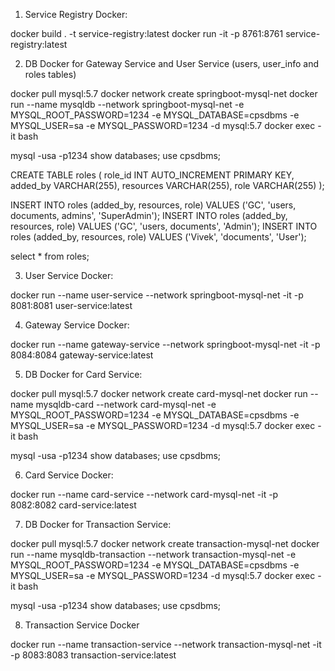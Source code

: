 1. Service Registry Docker: 

docker build . -t service-registry:latest
docker run -it -p 8761:8761 service-registry:latest

2. DB Docker for Gateway Service and User Service (users, user_info and roles tables)

docker pull mysql:5.7
docker network create springboot-mysql-net
docker run --name mysqldb --network springboot-mysql-net -e MYSQL_ROOT_PASSWORD=1234 -e MYSQL_DATABASE=cpsdbms -e MYSQL_USER=sa -e MYSQL_PASSWORD=1234 -d mysql:5.7
docker exec -it <container> bash

mysql -usa -p1234
show databases;
use cpsdbms;

CREATE TABLE roles (
    role_id INT AUTO_INCREMENT PRIMARY KEY,
    added_by VARCHAR(255),
    resources VARCHAR(255),
    role VARCHAR(255)
);

INSERT INTO roles (added_by, resources, role) VALUES ('GC', 'users, documents, admins', 'SuperAdmin');
INSERT INTO roles (added_by, resources, role) VALUES ('GC', 'users, documents', 'Admin');
INSERT INTO roles (added_by, resources, role) VALUES ('Vivek', 'documents', 'User');

select * from roles;

3. User Service Docker:

docker run --name user-service --network springboot-mysql-net -it -p 8081:8081 user-service:latest

4. Gateway Service Docker: 

docker run --name gateway-service --network springboot-mysql-net -it -p 8084:8084 gateway-service:latest

5. DB Docker for Card Service:

docker pull mysql:5.7
docker network create card-mysql-net
docker run --name mysqldb-card --network card-mysql-net -e MYSQL_ROOT_PASSWORD=1234 -e MYSQL_DATABASE=cpsdbms -e MYSQL_USER=sa -e MYSQL_PASSWORD=1234 -d mysql:5.7
docker exec -it <container> bash

mysql -usa -p1234
show databases;
use cpsdbms;

6. Card Service Docker:

docker run --name card-service --network card-mysql-net -it -p 8082:8082 card-service:latest

7. DB Docker for Transaction Service: 

docker pull mysql:5.7
docker network create transaction-mysql-net
docker run --name mysqldb-transaction --network transaction-mysql-net -e MYSQL_ROOT_PASSWORD=1234 -e MYSQL_DATABASE=cpsdbms -e MYSQL_USER=sa -e MYSQL_PASSWORD=1234 -d mysql:5.7
docker exec -it <container> bash

mysql -usa -p1234
show databases;
use cpsdbms;

8. Transaction Service Docker

docker run --name transaction-service --network transaction-mysql-net -it -p 8083:8083 transaction-service:latest
